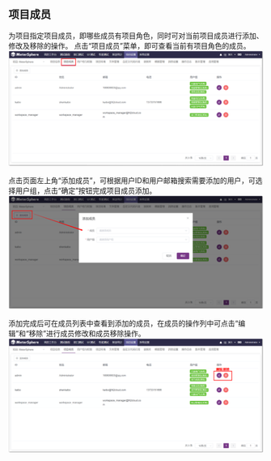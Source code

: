 ## 项目成员
为项目指定项目成员，即哪些成员有项目角色，同时可对当前项目成员进行添加、修改及移除的操作。
点击“项目成员”菜单，即可查看当前有项目角色的成员。
![!项目设置](../../img/project_management/项目成员.png)

点击页面左上角“添加成员”，可根据用户ID和用户邮箱搜索需要添加的用户，可选择用户组，点击“确定”按钮完成项目成员添加。
![!项目设置](../../img/project_management/添加成员.png)

添加完成后可在成员列表中查看到添加的成员，在成员的操作列中可点击“编辑”和“移除”进行成员修改和成员移除操作。
![!项目设置](../../img/project_management/编辑移除.png)